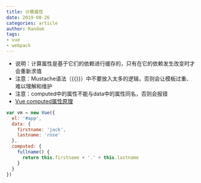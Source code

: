 ```yaml
---
title: 计算属性
date: 2019-08-26
categories: article
author: Random
tags:
- vue
- webpack
---
```


- 说明：计算属性是基于它们的依赖进行缓存的，只有在它的依赖发生改变时才会重新求值
- 注意：Mustache语法（{{}}）中不要放入太多的逻辑，否则会让模板过重、难以理解和维护
- 注意：computed中的属性不能与data中的属性同名，否则会报错
- [Vue computed属性原理](https://www.cnblogs.com/kidney/p/7384835.html)

```js
var vm = new Vue({
  el: '#app',
  data: {
    firstname: 'jack',
    lastname: 'rose'
  },
  computed: {
    fullname() {
      return this.firstname + '.' + this.lastname
    }
  }
})
```